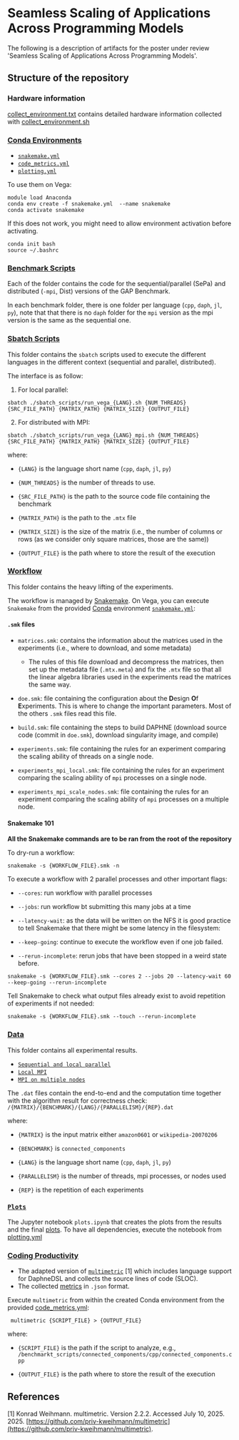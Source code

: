 # Seamless Scaling of Applications Across Programming Models

The following is a description of artifacts for the poster under review 'Seamless Scaling of Applications Across Programming Models'.

## Structure of the repository

### Hardware information 
[collect_environment.txt](collect_environment.txt) contains detailed hardware information collected with [collect_environment.sh](collect_environment.sh)

### [Conda Environments](conda_envs)

- [`snakemake.yml`](conda_envs/snakemake.yml)
- [`code_metrics.yml`](conda_envs/code_metrics.yml)
- [`plotting.yml`](conda_envs/plotting.yml)

To use them on Vega:  
```console
module load Anaconda
conda env create -f snakemake.yml  --name snakemake
conda activate snakemake
```

If this does not work, you might need to allow environment activation before activating.
```console
conda init bash
source ~/.bashrc
```

### [Benchmark Scripts](benchmark_scripts)

Each of the folder contains the code for the sequential/parallel (SePa) and distributed (`-mpi`, Dist) versions of the GAP Benchmark.

In each benchmark folder, there is one folder per language (`cpp`, `daph`, `jl`, `py`), note that that there is no `daph` folder for the `mpi` version as the mpi version is the same as the sequential one.

### [Sbatch Scripts](sbatch_scripts)

This folder contains the `sbatch` scripts used to execute the different languages in the different context (sequential and parallel, distributed).

The interface is as follow:

1. For local parallel:
```console
sbatch ./sbatch_scripts/run_vega_{LANG}.sh {NUM_THREADS} {SRC_FILE_PATH} {MATRIX_PATH} {MATRIX_SIZE} {OUTPUT_FILE}
```
2. For distributed with MPI:
```console
sbatch ./sbatch_scripts/run_vega_{LANG}_mpi.sh {NUM_THREADS} {SRC_FILE_PATH} {MATRIX_PATH} {MATRIX_SIZE} {OUTPUT_FILE}
```

where:
- `{LANG}` is the language short name (`cpp`, `daph`, `jl`, `py`)

- `{NUM_THREADS}` is the number of threads to use.

- `{SRC_FILE_PATH}` is the path to the source code file containing the benchmark

- `{MATRIX_PATH}` is the path to the `.mtx` file

- `{MATRIX_SIZE}` is the size of the matrix (i.e., the number of columns or rows (as we consider only square matrices, those are the same))

- `{OUTPUT_FILE}` is the path where to store the result of the execution

### [Workflow](workflow)

This folder contains the heavy lifting of the experiments.

The workflow is managed by [Snakemake](https://snakemake.readthedocs.io/en/stable/). On Vega, you can execute `Snakemake` from the provided [Conda](https://anaconda.org/anaconda/conda) environment [`snakemake.yml`](conda_envs/snakemake.yml):

#### `.smk` files

- `matrices.smk`: contains the information about the matrices used in the experiments (i.e., where to download, and some metadata)

  - The rules of this file download and decompress the matrices, then set up the metadata file (`.mtx.meta`) and fix the `.mtx` file so that all the linear algebra libraries used in the experiments read the matrices the same way.

- `doe.smk`: file containing the configuration about the **D**esign **O**f **E**xperiments. This is where to change the important parameters. Most of the others `.smk` files read this file.

- `build.smk`: file containing the steps to build DAPHNE (download source code (commit in `doe.smk`), download singularity image, and compile)

- `experiments.smk`: file containing the rules for an experiment comparing the scaling ability of threads on a single node.

- `experiments_mpi_local.smk`: file containing the rules for an experiment comparing the scaling ability of `mpi` processes on a single node.

- `experiments_mpi_scale_nodes.smk`: file containing the rules for an experiment comparing the scaling ability of `mpi` processes on a multiple node.

#### Snakemake 101

**All the Snakemake commands are to be ran from the root of the repository**

To dry-run a workflow:

```console
snakemake -s {WORKFLOW_FILE}.smk -n
```

To execute a workflow with 2 parallel processes and other important flags:

- `--cores`: run workflow with parallel processes

- `--jobs`: run workflow bt submitting this many jobs at a time

- `--latency-wait`: as the data will be written on the NFS it is good practice to tell Snakemake that there might be some latency in the filesystem:

- `--keep-going`: continue to execute the workflow even if one job failed.

- `--rerun-incomplete`: rerun jobs that have been stopped in a weird state before.

```console
snakemake -s {WORKFLOW_FILE}.smk --cores 2 --jobs 20 --latency-wait 60 --keep-going --rerun-incomplete
```

Tell Snakemake to check what output files already exist to avoid repetition of experiments if not needed:

```console
snakemake -s {WORKFLOW_FILE}.smk --touch --rerun-incomplete
```

### [Data](data)
This folder contains all experimental results.

- [`Sequential and local parallel`](data/seq-local/)
- [`Local MPI`](data/mpi_local/)
- [`MPI on multiple nodes`](data/mpi_scale_nodes/)

The `.dat` files contain the end-to-end and the computation time together with the algorithm result for correctness check:  
`/{MATRIX}/{BENCHMARK}/{LANG}/{PARALLELISM}/{REP}.dat`

where:
- `{MATRIX}` is the input matrix either `amazon0601` or `wikipedia-20070206`

- `{BENCHMARK}` is `connected_components`

- `{LANG}` is the language short name (`cpp`, `daph`, `jl`, `py`)

- `{PARALLELISM}` is the number of threads, mpi processes, or nodes used

- `{REP}` is the repetition of each experiments

### [`Plots`](plots)
The Jupyter notebook `plots.ipynb` that creates the plots from the results and the final [plots](plots/performance/). To have all dependencies, execute the notebook from [plotting.yml](conda_envs/plotting.yml)

### [Coding Productivity](coding_productivity)

- The adapted version of [`multimetric`](coding_productivity/multimetric/) [1] which includes language support for DaphneDSL and collects the source lines of code (SLOC).
- The collected [metrics](coding_productivity/metrics/) in `.json` format.

Execute `multimetric` from within the created Conda environment from the provided [code_metrics.yml](conda_envs/code_metrics.yml):

```
 multimetric {SCRIPT_FILE} > {OUTPUT_FILE}
```

where:

- `{SCRIPT_FILE}` is the path if the script to analyze, e.g., `/benchmarkt_scripts/connected_components/cpp/connected_components.cpp`

- `{OUTPUT_FILE}` is the path where to store the result of the execution

## References
[1] Konrad Weihmann. multimetric. Version 2.2.2. Accessed July 10, 2025. 2025. [https://github.com/priv-kweihmann/multimetric](https://github.com/priv-kweihmann/multimetric).



